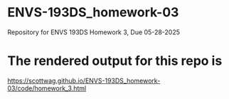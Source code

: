 # ENVS-193DS_homework-03
Repository for ENVS 193DS Homework 3, Due 05-28-2025
# The rendered output for this repo is 
https://scottwag.github.io/ENVS-193DS_homework-03/code/homework_3.html
